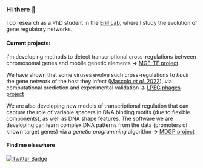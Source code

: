 ### Hi there 👋

I do research as a PhD student in the [Erill Lab](https://erilllab.umbc.edu/), where I study the evolution of gene regulatory networks.

#### Current projects:

I'm developing methods to detect transcriptional cross-regulations between chromosomal genes and mobile genetic elements **&rarr;** [MGE-TF project](https://github.com/ErillLab/MGE_TF).

We have shown that some viruses evolve such cross-regulations to *hack* the gene network of the host they infect ([Mascolo *et al.* 2022](https://www.frontiersin.org/articles/10.3389/fmicb.2022.918015/full)), via computational prediction and experimental validation **&rarr;** [LPEG phages project](https://github.com/ErillLab/LPEG_phages)

We are also developing new models of transcriptional regulation that can capture the role of variable spacers in DNA binding motifs (due to flexible components), as well as DNA shape features.
The software we are developing can learn complex DNA patterns from the data (promoters of known target genes) via a *genetic programming* algorithm **&rarr;** [MDGP project](https://github.com/ErillLab/MD_GP)

#### Find me elsewhere

[![Twitter Badge](https://img.shields.io/badge/-Twitter-1ca0f1?style=flat-square&labelColor=1ca0f1&logo=twitter&logoColor=white&link=https://twitter.com/_diogorodrigues)](https://twitter.com/EliaMascolo)



<!--

[![Linkedin Badge](https://img.shields.io/badge/-LinkedIn-blue?style=flat-square&logo=Linkedin&logoColor=white&link=https://www.linkedin.com/in/harshkumarkhatri/)](https://www.linkedin.com/  

**eliamascolo/eliamascolo** is a ✨ _special_ ✨ repository because its `README.md` (this file) appears on your GitHub profile.

Here are some ideas to get you started:

- 🔭 I’m currently working on ...
- 🌱 I’m currently learning ...
- 👯 I’m looking to collaborate on ...
- 🤔 I’m looking for help with ...
- 💬 Ask me about ...
- 📫 How to reach me: ...
- 😄 Pronouns: ...
- ⚡ Fun fact: ...
-->
